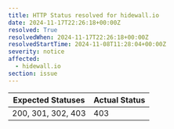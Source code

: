 ```yaml
---
title: HTTP Status resolved for hidewall.io
date: 2024-11-17T22:26:18+00:00Z
resolved: True
resolvedWhen: 2024-11-17T22:26:18+00:00Z
resolvedStartTime: 2024-11-08T11:28:04+00:00Z
severity: notice
affected:
  - hidewall.io
section: issue
---
```


| Expected Statuses | Actual Status  |
|-------------------|----------------|
| 200, 301, 302, 403 | 403 |
